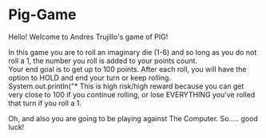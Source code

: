 # Pig-Game

Hello! Welcome to Andres Trujillo's game of PIG!          

In this game you are to roll an imaginary die (1-6) and so long as you do not roll a 1, the number you roll is added to your points count.                 
Your end goal is to get up to 100 points. After each roll, you will have the option to HOLD and end your turn or keep rolling.                               
    System.out.println("*   This is high risk/high reward because you can get very close to 100 if you continue rolling, or lose EVERYTHING you've rolled that turn if you roll a 1.  
    
Oh, and also you are going to be playing against The Computer. So..... good luck! 
